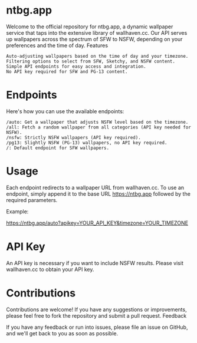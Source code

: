 # ntbg.app

Welcome to the official repository for ntbg.app, a dynamic wallpaper service that taps into the extensive library of wallhaven.cc. Our API serves up wallpapers across the spectrum of SFW to NSFW, depending on your preferences and the time of day.
Features

    Auto-adjusting wallpapers based on the time of day and your timezone.
    Filtering options to select from SFW, Sketchy, and NSFW content.
    Simple API endpoints for easy access and integration.
    No API key required for SFW and PG-13 content.

# Endpoints

Here's how you can use the available endpoints:

    /auto: Get a wallpaper that adjusts NSFW level based on the timezone.
    /all: Fetch a random wallpaper from all categories (API key needed for NSFW).
    /nsfw: Strictly NSFW wallpapers (API key required).
    /pg13: Slightly NSFW (PG-13) wallpapers, no API key required.
    /: Default endpoint for SFW wallpapers.

# Usage

Each endpoint redirects to a wallpaper URL from wallhaven.cc. To use an endpoint, simply append it to the base URL https://ntbg.app followed by the required parameters.

Example:

https://ntbg.app/auto?apikey=YOUR_API_KEY&timezone=YOUR_TIMEZONE

# API Key

An API key is necessary if you want to include NSFW results. Please visit wallhaven.cc to obtain your API key.

# Contributions

Contributions are welcome! If you have any suggestions or improvements, please feel free to fork the repository and submit a pull request.
Feedback

If you have any feedback or run into issues, please file an issue on GitHub, and we'll get back to you as soon as possible.
